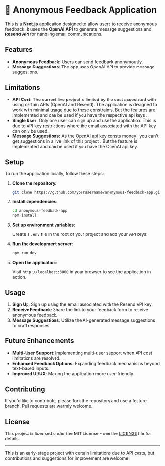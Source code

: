 # 🥷 Anonymous Feedback Application

This is a **Next.js** application designed to allow users to receive anonymous feedback. It uses the **OpenAI API** to generate message suggestions and **Resend API** for handling email communications.

## Features

- **Anonymous Feedback**: Users can send feedback anonymously.
- **Message Suggestions**: The app uses OpenAI API to provide message suggestions.
  
## Limitations

- **API Cost**: The current live project is limited by the cost associated with using certain APIs (OpenAI and Resend). The application is designed to work with minimal usage due to these constraints. But the features are implemented and can be used if you have the respective api keys .
- **Single User**: Only one user can sign up and use the application. This is due to API key restrictions where the email associated with the API key can only be used.
- **Message Suggestions:** As the OpenAI api key consts money , you can't get suggestions in a live link of this project . But the feature is implemented and can be used if you have the OpenAI api key.

## Setup

To run the application locally, follow these steps:

1. **Clone the repository**:
    ```bash
    git clone https://github.com/yourusername/anonymous-feedback-app.git
    ```
2. **Install dependencies**:
    ```bash
    cd anonymous-feedback-app
    npm install
    ```
3. **Set up environment variables**:
   
   Create a `.env` file in the root of your project and add your API keys:
    
4. **Run the development server**:
    ```bash
    npm run dev
    ```

5. **Open the application**:
   
   Visit `http://localhost:3000` in your browser to see the application in action.

## Usage

1. **Sign Up**: Sign up using the email associated with the Resend API key.
2. **Receive Feedback**: Share the link to your feedback form to receive anonymous feedback.
3. **Message Suggestions**: Utilize the AI-generated message suggestions to craft responses.

## Future Enhancements

- **Multi-User Support**: Implementing multi-user support when API cost limitations are resolved.
- **Enhanced Feedback Options**: Expanding feedback mechanisms beyond text-based inputs.
- **Improved UI/UX**: Making the application more user-friendly.

## Contributing

If you'd like to contribute, please fork the repository and use a feature branch. Pull requests are warmly welcome.

## License

This project is licensed under the MIT License - see the [LICENSE](LICENSE) file for details.

---

This is an early-stage project with certain limitations due to API costs, but contributions and suggestions for improvement are welcome!
